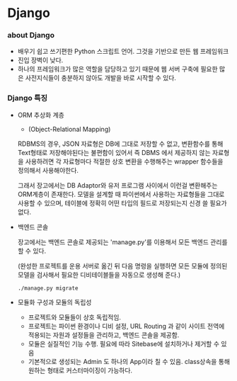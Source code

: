 # Django

### about Django

- 배우기 쉽고 쓰기편한 Python 스크립트 언어. 그것을 기반으로 만든 웹 프레임워크
- 진입 장벽이 낮다. 
- 하나의 프레임워크가 많은 역할을 담당하고 있기 때문에 웹 서버 구축에 필요한 많은 사전지식들이 충분하지 않아도 개발을 바로 시작할 수 있다.



### Django 특징

- ORM 추상화 계층

  - (Object-Relational Mapping)

  RDBMS의 경우, JSON 자료형은 DB에 그대로 저장할 수 없고, 변환함수를 통해 Text형태로 저장해야된다는 불편함이 있어서 즉 DBMS 에서 제공하지 않는 자료형을 사용하려면 각 자료형마다 적절한 상호 변환을 수행해주는 wrapper 함수들을 정의해서 사용해야한다.

  그래서 장고에서는 DB Adaptor와 유저 프로그램 사이에서 이런걸 변환해주는 ORM계층이 존재한다. 모델을 설계할 때 파이썬에서 사용하는 자료형들을 그대로 사용할 수 있으며, 테이블에 정확히 어떤 타입의 필드로 저장되는지 신경 쓸 필요가 없다.

- 백엔드 콘솔

  장고에서는 백엔드 콘솔로 제공되는 'manage.py'를 이용해서 모든 백엔드 관리를 할 수 있다.

  (완성한 프로젝트를 운용 서버로 옮긴 뒤 다음 명령을 실행하면 모든 모듈에 정의된 모델을 검사해서 필요한 디비테이블들을 자동으로 생성해 준다.)

  `./manage.py migrate`

- 모듈화 구성과 모듈의 독립성

  - 프로젝트와 모듈들이 상호 독립적임.
  - 프로젝트는 파이썬 환경이나 디비 설정, URL Routing 과 같이 사이트 전역에 적용되는 자원과 설정들을 관리하고, 백엔드 콘솔을 제공함.
  - 모듈은 실질적인 기능 수행. 필요에 따라 Sitebase에 설치하거나 제거할 수 있음
  - 기본적으로 생성되는 Admin 도 하나의 App이라 칠 수 있음. class상속을 통해 원하는 형태로 커스터마이징이 가능하다.